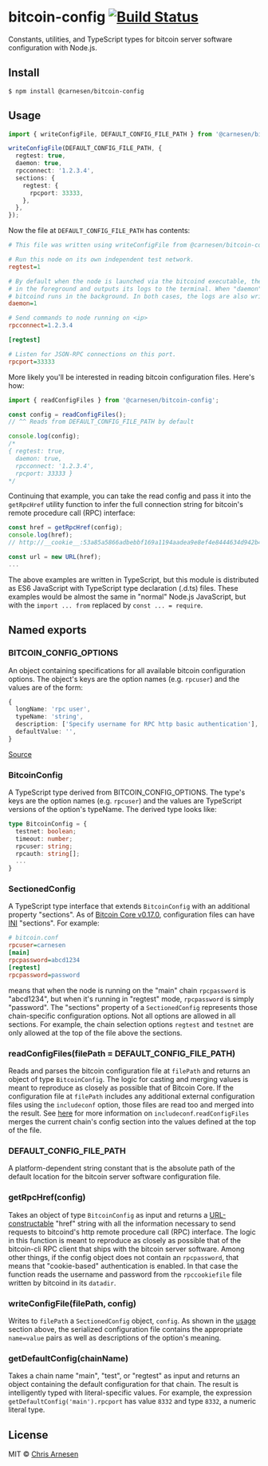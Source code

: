 # bitcoin-config [![Build Status](https://travis-ci.com/carnesen/bitcoin-config.svg?branch=master)](https://travis-ci.com/carnesen/bitcoin-config)

Constants, utilities, and TypeScript types for bitcoin server software configuration with Node.js.

## Install

```
$ npm install @carnesen/bitcoin-config
```

## Usage

```ts
import { writeConfigFile, DEFAULT_CONFIG_FILE_PATH } from '@carnesen/bitcoin-config';

writeConfigFile(DEFAULT_CONFIG_FILE_PATH, {
  regtest: true,
  daemon: true,
  rpcconnect: '1.2.3.4',
  sections: {
    regtest: {
      rpcport: 33333,
    },
  },
});
```

Now the file at `DEFAULT_CONFIG_FILE_PATH` has contents:

```ini
# This file was written using writeConfigFile from @carnesen/bitcoin-config

# Run this node on its own independent test network.
regtest=1

# By default when the node is launched via the bitcoind executable, the process runs
# in the foreground and outputs its logs to the terminal. When "daemon" to "1" (true)
# bitcoind runs in the background. In both cases, the logs are also written to disk.
daemon=1

# Send commands to node running on <ip>
rpcconnect=1.2.3.4

[regtest]

# Listen for JSON-RPC connections on this port.
rpcport=33333
```

More likely you'll be interested in reading bitcoin configuration files. Here's how:

```ts
import { readConfigFiles } from '@carnesen/bitcoin-config';

const config = readConfigFiles();
// ^^ Reads from DEFAULT_CONFIG_FILE_PATH by default

console.log(config);
/*
{ regtest: true,
  daemon: true,
  rpcconnect: '1.2.3.4',
  rpcport: 33333 }
*/
```
Continuing that example, you can take the read config and pass it into the `getRpcHref` utility function to infer the full connection string for bitcoin's remote procedure call (RPC) interface:

```ts
const href = getRpcHref(config);
console.log(href);
// http://__cookie__:53a85a5866adbebbf169a1194aadea9e8ef4e8444634d942b4a3b6a6f9d825b1@1.2.3.4:33333/

const url = new URL(href);
...
```

The above examples are written in TypeScript, but this module is distributed as ES6 JavaScript with TypeScript type declaration (.d.ts) files. These examples would be almost the same in "normal" Node.js JavaScript, but with the `import ... from` replaced by `const ... = require`.

## Named exports

### BITCOIN_CONFIG_OPTIONS
An object containing specifications for all available bitcoin configuration options. The object's keys are the option names (e.g. `rpcuser`) and the values are of the form:
```ts
{
  longName: 'rpc user',
  typeName: 'string',
  description: ['Specify username for RPC http basic authentication'],
  defaultValue: '',
}
```
[Source](https://github.com/carnesen/bitcoin-config/blob/master/src/options.ts)

### BitcoinConfig
A TypeScript type derived from BITCOIN_CONFIG_OPTIONS. The type's keys are the option names (e.g. `rpcuser`) and the values are TypeScript versions of the option's typeName. The derived type looks like:

```ts
type BitcoinConfig = {
  testnet: boolean;
  timeout: number;
  rpcuser: string;
  rpcauth: string[];
  ...
}
```

### SectionedConfig
A TypeScript type interface that extends `BitcoinConfig` with an additional property "sections". As of [Bitcoin Core v0.17.0](https://bitcoincore.org/en/releases/0.17.0/#configuration-sections-for-testnet-and-regtest), configuration files can have [INI](https://en.wikipedia.org/wiki/INI_file#Format) "sections". For example:
```ini
# bitcoin.conf
rpcuser=carnesen
[main]
rpcpassword=abcd1234
[regtest]
rpcpassword=password
```
means that when the node is running on the "main" chain `rpcpassword` is "abcd1234", but when it's running in "regtest" mode, `rpcpassword` is simply "password". The "sections" property of a `SectionedConfig` represents those chain-specific configuration options. Not all options are allowed in all sections. For example, the chain selection options `regtest` and `testnet` are only allowed at the top of the file above the sections.

### readConfigFiles(filePath = DEFAULT_CONFIG_FILE_PATH)
Reads and parses the bitcoin configuration file at `filePath` and returns an object of type `BitcoinConfig`. The logic for casting and merging values is meant to reproduce as closely as possible that of Bitcoin Core. If the configuration file at `filePath` includes any additional external configuration files using the `includeconf` option, those files are read too and merged into the result. See [here](https://github.com/bitcoin/bitcoin/pull/10267/files) for more information on `includeconf`.`readConfigFiles` merges the current chain's config section into the values defined at the top of the file.

### DEFAULT_CONFIG_FILE_PATH
A platform-dependent string constant that is the absolute path of the default location for the bitcoin server software configuration file.

### getRpcHref(config)
Takes an object of type `BitcoinConfig` as input and returns a [URL-constructable](https://developer.mozilla.org/en-US/docs/Web/API/URL) "href" string with all the information necessary to send requests to bitcoind's http remote procedure call (RPC) interface. The logic in this function is meant to reproduce as closely as possible that of the bitcoin-cli RPC client that ships with the bitcoin server software. Among other things, if the config object does not contain an `rpcpassword`, that means that "cookie-based" authentication is enabled. In that case the function reads the username and password from the `rpccookiefile` file written by bitcoind in its `datadir`.

### writeConfigFile(filePath, config)
Writes to `filePath` a `SectionedConfig` object, `config`. As shown in the [usage](#Usage) section above, the serialized configuration file contains the appropriate `name=value` pairs as well as descriptions of the option's meaning.

### getDefaultConfig(chainName)
Takes a chain name "main", "test", or "regtest" as input and returns an object containing the default configuration for that chain. The result is intelligently typed with literal-specific values. For example, the expression `getDefaultConfig('main').rpcport` has value `8332` and type `8332`, a numeric literal type.

## License

MIT © [Chris Arnesen](https://www.carnesen.com)
